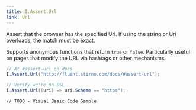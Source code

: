 ```yaml
---
title: I.Assert.Url
link: Url
---
```

Assert that the browser has the specified Url. If using the string or Uri overloads, the match must be exact.

Supports anonymous functions that return `true` or `false`. Particularly useful on pages that modify the URL via hashtags or other mechanisms.

```csharp
// At #assert-url on docs
I.Assert.Url("http://fluent.stirno.com/docs/#assert-url");

// Verify we're on SSL
I.Assert.Url((uri) => uri.Scheme == "https");
```
```vbnet
// TODO - Visual Basic Code Sample
```
